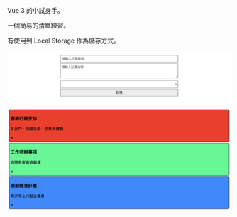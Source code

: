 Vue 3 的小試身手。

一個簡易的清單練習。

有使用到 Local Storage 作為儲存方式。

![封面圖](https://github.com/aspes123/Vue-basic/blob/master/Example.png)
